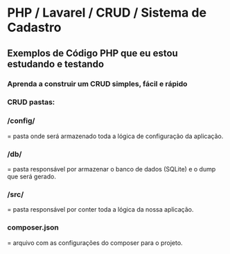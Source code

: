 # PHP / Lavarel / CRUD / Sistema de Cadastro

## Exemplos de Código PHP que eu estou estudando e testando

### Aprenda a construir um CRUD simples, fácil e rápido

### CRUD pastas:

### /config/
= pasta onde será armazenado toda a lógica de configuração da aplicação.

### /db/
= pasta responsável por armazenar o banco de dados (SQLite) e o dump que será gerado.

### /src/
= pasta responsável por conter toda a lógica da nossa aplicação.

### composer.json
= arquivo com as configurações do composer para o projeto.
